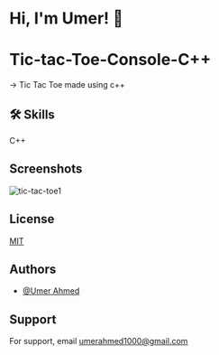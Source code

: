 
# Hi, I'm Umer! 👋

# Tic-tac-Toe-Console-C++
-> Tic Tac Toe made using c++

## 🛠 Skills
C++


## Screenshots
![tic-tac-toe1](https://user-images.githubusercontent.com/84404257/161023653-7e55301a-070f-4854-9acf-f5520e34f216.png)



## License


[MIT](https://choosealicense.com/licenses/mit/)


## Authors

- [@Umer Ahmed](https://www.github.com/imumer16)


## Support

For support, email umerahmed1000@gmail.com
